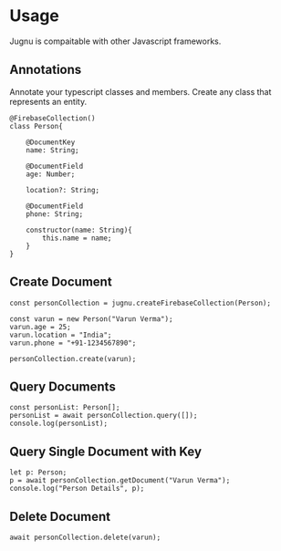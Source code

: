 # Usage
Jugnu is compaitable with other Javascript frameworks.

## Annotations
Annotate your typescript classes and members. Create any class that represents an entity.
```
@FirebaseCollection()
class Person{

    @DocumentKey
    name: String;

    @DocumentField
    age: Number;

    location?: String;

    @DocumentField
    phone: String;

    constructor(name: String){
        this.name = name;
    }
}
```


## Create Document
```
const personCollection = jugnu.createFirebaseCollection(Person);

const varun = new Person("Varun Verma");
varun.age = 25;
varun.location = "India";
varun.phone = "+91-1234567890";

personCollection.create(varun);
```

## Query Documents
```
const personList: Person[];
personList = await personCollection.query([]); 
console.log(personList);
```

## Query Single Document with Key
```
let p: Person;
p = await personCollection.getDocument("Varun Verma");
console.log("Person Details", p);
```

## Delete Document
```
await personCollection.delete(varun);
```